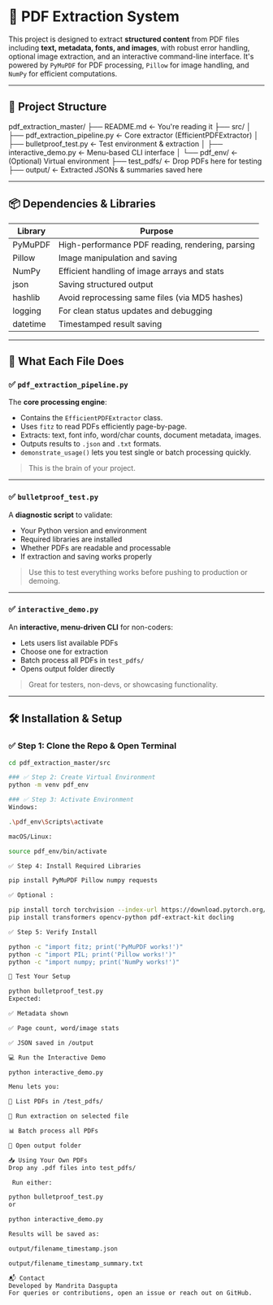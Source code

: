 # 📄 PDF Extraction System

This project is designed to extract **structured content** from PDF files including **text, metadata, fonts, and images**, with robust error handling, optional image extraction, and an interactive command-line interface. It's powered by `PyMuPDF` for PDF processing, `Pillow` for image handling, and `NumPy` for efficient computations.

---

## 📁 Project Structure
pdf_extraction_master/
├── README.md ← You're reading it
├── src/
│ ├── pdf_extraction_pipeline.py ← Core extractor (EfficientPDFExtractor)
│ ├── bulletproof_test.py ← Test environment & extraction
│ ├── interactive_demo.py ← Menu-based CLI interface
│ └── pdf_env/ ← (Optional) Virtual environment
├── test_pdfs/ ← Drop PDFs here for testing
├── output/ ← Extracted JSONs & summaries saved here









---

## 📦 Dependencies & Libraries

| Library      | Purpose                                          |
|--------------|--------------------------------------------------|
| PyMuPDF      | High-performance PDF reading, rendering, parsing |
| Pillow       | Image manipulation and saving                    |
| NumPy        | Efficient handling of image arrays and stats     |
| json         | Saving structured output                         |
| hashlib      | Avoid reprocessing same files (via MD5 hashes)   |
| logging      | For clean status updates and debugging           |
| datetime     | Timestamped result saving                        |

---

## 🧠 What Each File Does

### ✅ `pdf_extraction_pipeline.py`
The **core processing engine**:
- Contains the `EfficientPDFExtractor` class.
- Uses `fitz` to read PDFs efficiently page-by-page.
- Extracts: text, font info, word/char counts, document metadata, images.
- Outputs results to `.json` and `.txt` formats.
- `demonstrate_usage()` lets you test single or batch processing quickly.

> This is the brain of your project.

---

### ✅ `bulletproof_test.py`
A **diagnostic script** to validate:
- Your Python version and environment
- Required libraries are installed
- Whether PDFs are readable and processable
- If extraction and saving works properly

> Use this to test everything works before pushing to production or demoing.

---

### ✅ `interactive_demo.py`
An **interactive, menu-driven CLI** for non-coders:
- Lets users list available PDFs
- Choose one for extraction
- Batch process all PDFs in `test_pdfs/`
- Opens output folder directly

> Great for testers, non-devs, or showcasing functionality.

---

## 🛠️ Installation & Setup

### ✅ Step 1: Clone the Repo & Open Terminal

```bash
cd pdf_extraction_master/src

### ✅ Step 2: Create Virtual Environment
python -m venv pdf_env

### ✅ Step 3: Activate Environment
Windows:

.\pdf_env\Scripts\activate

macOS/Linux:

source pdf_env/bin/activate

✅ Step 4: Install Required Libraries

pip install PyMuPDF Pillow numpy requests

✅ Optional :

pip install torch torchvision --index-url https://download.pytorch.org/whl/cpu
pip install transformers opencv-python pdf-extract-kit docling

✅ Step 5: Verify Install 

python -c "import fitz; print('PyMuPDF works!')"
python -c "import PIL; print('Pillow works!')"
python -c "import numpy; print('NumPy works!')"

🧪 Test Your Setup

python bulletproof_test.py
Expected:

✅ Metadata shown

✅ Page count, word/image stats

✅ JSON saved in /output

💻 Run the Interactive Demo

python interactive_demo.py

Menu lets you:

📄 List PDFs in /test_pdfs/

🔄 Run extraction on selected file

📊 Batch process all PDFs

📁 Open output folder

📥 Using Your Own PDFs
Drop any .pdf files into test_pdfs/

 Run either:

python bulletproof_test.py
or

python interactive_demo.py

Results will be saved as:

output/filename_timestamp.json

output/filename_timestamp_summary.txt

📬 Contact
Developed by Mandrita Dasgupta
For queries or contributions, open an issue or reach out on GitHub.


